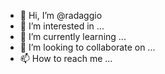 - 👋 Hi, I’m @radaggio
- 👀 I’m interested in ...
- 🌱 I’m currently learning ...
- 💞️ I’m looking to collaborate on ...
- 📫 How to reach me ...

<!---
radaggio/radaggio is a ✨ special ✨ repository because its `README.md` (this file) appears on your GitHub profile.
You can click the Preview link to take a look at your changes.
--->
